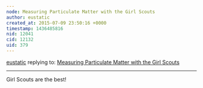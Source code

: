 ```yaml
---
node: Measuring Particulate Matter with the Girl Scouts
author: eustatic
created_at: 2015-07-09 23:50:16 +0000
timestamp: 1436485816
nid: 12041
cid: 12132
uid: 379
---
```




[eustatic](../profile/eustatic) replying to: [Measuring Particulate Matter with the Girl Scouts](../notes/nicholas/07-08-2015/measuring-particulate-matter-with-the-girl-scouts)

----
Girl Scouts are the best!